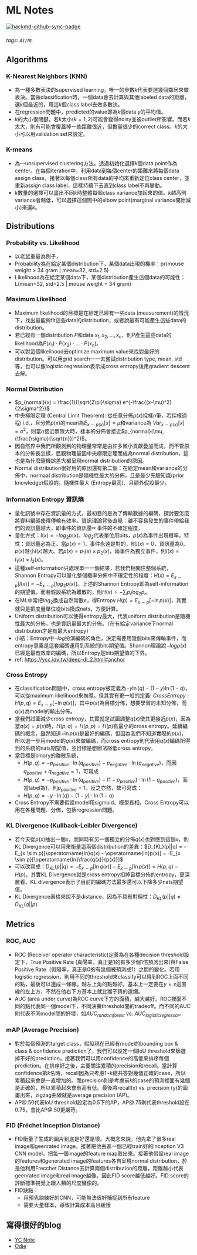 # ML Notes

[![hackmd-github-sync-badge](https://hackmd.io/n6MEaSDsRHGE7-kRLZXzyw/badge)](https://hackmd.io/n6MEaSDsRHGE7-kRLZXzyw)



###### tags: `AI/ML`


## Algorithms

### K-Nearest Neighbors (KNN)
- 為一種多數表決的supervised learning。唯一的參數$k$代表要選幾個鄰居來做表決。當做classification時，一個data會去計算與其他labeled data的距離，選$k$個最近的，用這$k$個class label去做多數決。
- 在regression問題中，predicted的value即為$k$個data $y$的平均值。
- $k$的大小很關鍵，若$k$太小($k=1,2$)可能會變得noisy並被outlier所影響。而若$k$太大，則有可能會覆蓋掉一些距離很近，但數量很少的correct class。$k$的大小可以用validation set來設定。

### K-means
- 為一unsupervised clustering方法。透過初始化選擇$k$個data point作為center。在每個iteration中，利用data到每個center的距離來將每個data assign class，接著以每個class所有data的平均來重新定位class center，並重新assign class label，這樣持續下去直到class label不再變動。
- $k$數量的選擇可以畫出不同$k$時整體每個class variance加起來的值。$k$越高則variance會越低，可以選擇這個圖中的elbow point(marginal variance開始減小)來選$k$。




## Distributions

### Probability vs. Likelihood
- 以老鼠重量為例子，
- Probability為在給定某個distribution下，某個data出現的機率：pr(mouse weight > 34 gram | mean=32, std=2.5)
- Likelihood為在給定某個data下，某個distribution產生這個data的可能性：L(mean=32, std=2.5 | mouse weight = 34 gram)

### Maximum Likelihood
- Maximum likelihood的目標是在給定已經有一些data (measurement)的情況下，找出最能夠fit這些data的distribution，或者說最有可能產生這些data的distribution。
- 若已經有一個distribution $P$和data $x_1, x_2, ..., x_n$，則$P$產生這些data的likelihood為$P(x_1) \cdot P(x_2) \cdot ... \cdot P(x_n)$。
- 可以對這個likelihood去optimize maximum value來找對最好的distribution。可以用grid search一一去嘗試distribution type, mean, std等，也可以像logistic regression表示成cross entropy後用gradient descent去解。

### Normal Distribution
- $p_{normal}(x) = \frac{1}{\sqrt{2\pi}\sigma} e^{-\frac{(x-\mu)^2}{2\sigma^2}}$
- 中央極限定理 (Central Limit Theorem): 從任意分佈$p(x)$採樣$n$筆，若採樣過程i.i.d.，且分佈$p(x)$的mean為$E_{x \sim p(x)}[x] = \mu$和variance為 $Var_{x \sim p(x)}[x] = \sigma^2$，則當$n$接近無限大時，樣本的分佈會接近$p_{normal}(\mu, (\frac{\sigma}{\sqrt{n}})^2)$。
- 因自然界中我們所觀測到的物理量常常是由許多微小貢獻疊加而成，而不管原本的分佈長怎樣，巨觀物理量因中央極限定理而成為normal distribution，這也是為什麼隨機誤差大都呈現normal distribution的原因。
- Normal distribution很好用的原因還有第二個：在給定mean和variance的分佈中，normaal distribution是隨機性最大的分佈，且是最少先驗知識(prior knowledge)假設的。隨機性最大 (Entropy最高)、且額外假設最少。

### Information Entropy 資訊熵
- 量化訊號中存在資訊量的方式，最初目的是為了傳輸數據的編碼，探討要怎麼將資料編碼使得傳輸有效率。資訊理論背後直覺：越不容易發生的事件帶給我們的資訊量越大，即事件的資訊量$\propto$事件的不確定程度。
- 量化方式：$I(x) = -log_2p(x)$。$log_2$代表單位用bits，$p(x)$為事件出現機率。特性：資訊量必為正、當$p(x)=1$，事件永遠是對的，則$I(x)=0$，資訊量為0、$p(x)$越小$I(x)$越大、若$p(x)=p_1(x) \times p_2(x)$，兩事件為獨立事件，則$I(x)=I_1(x) \times I_2(x)$。
- 這種self-information只處理單一一個結果，若我們相關住整個系統，Shannon Entropy可以量化整個機率分佈中不確定性的程度：$H(x)=E_{x \sim p}[I(x)] = -E_{x \sim p}[log_2p(x)]$。上述的Shannon Entropy即為self-information的期望值。而若假設系統為離散的，則$H(x) = -\sum_i p_i log_2 p_i$。
- 在ML中常把$log_2$換成自然常數$e$，得Entropy $H(p) = E_{x \sim p}[-\operatorname{ln} p(x)]$，其實就只是把度量單位從bits換成nats，方便計算。
- Uniform distribution可以使得entropy最大，代表uniform distribution是隨機性最大的分佈，也是資訊量最大的分佈。（在有給定variance下normal distribution才是有最大entropy）
- 小結：Entropy中$-log$扮演編碼的角色，決定需要用幾個bits來傳輸事件，而entropy意義是這套編碼運用到系統的bits期望值。Shannon理論說$-logp(x)$已經是最有效率的編碼，所以Entropy是bits期望值的下界。
- ref: https://ycc.idv.tw/deep-dl_2.html#anchor

### Cross Entropy
- 在classification問題中，cross entropy被定義為$-y \operatorname{ln}(q) - (1-y) \operatorname{ln}(1-q)$，可以從maximum likelihood來推導。但其實有更一般的定義: $Cross Entropy: H(p,q) = E_{x \sim p} [-\operatorname{ln}q(x)]$，其中$p(x)$為目標分佈，想要學習的未知分佈，而$q(x)$為model的輸出分佈。
- 當我們試圖減少cross entropy，其實就是試圖調整$q(x)$使其更接近$p(x)$，因為當$q(x)=p(x)$時，$H(p,q)=H(p,p)=H(p)$有最小的cross entropy。延續編碼的概念，雖然知道$-\operatorname{ln}p(x)$是最好的編碼，但因為我們不知道實際的$p(x)$，所以退一步用model的$q(x)$來做編碼，而cross entropy則代表用$q(x)$編碼所得到的系統的nats期望值，並目標是想辦法降低cross entropy。
- 當目標是binary的離散系統，
    - $H(p,q) = -p_{positive} \cdot \operatorname{ln}(q_{positive}) - p_{negative} \cdot \operatorname{ln}(q_{negative})$，而因$q_{positive}+q_{negative}=1$，可寫成
    - $H(p,q) = -p_{positive} \cdot \operatorname{ln}(q_{positive}) - (1 - p_{positive}) \cdot \operatorname{ln}(1 - q_{positive})$，而當label為1，則$p_{positive}=1$，反之亦然，故可寫成：
    - $H(p,q) = -y \cdot \operatorname{ln}(q) - (1-y) \cdot \operatorname{ln}(1-q)$
- Cross Entropy不需要假設model用sigmoid、模型長相。Cross Entropy可以用在各種問題、分佈，包括regression問題。

### KL Divergence (Kullback-Leibler Divergence)
- 若今天從$p(x)$抽出一個$x$，而同時有另一個獨立的分佈$q(x)$也對應到這個$x$，則KL Divergence可以用來衡量這兩個distribution的差異：$D_{KL}(p||q) = -E_{x \sim p}[\operatorname{ln}q(x) - \operatorname{ln}p(x)] = -E_{x \sim p}[\operatorname{ln}\frac{q(x)}{p(x)}]$
- 可以改寫成：$D_{KL}(p||q) = -E_{x \sim p}[\operatorname{ln}q(x)] -E_{x \sim p}[\operatorname{ln}p(x)] = H(p,q) - H(p)$。其實KL Divergence就是cross entropy扣掉目標分佈的entropy，更深層看，KL divergence表示了目前的編碼方法最多還可以下降多少nats期望值。
- KL Divergence嚴格來說不是distance，因為不具有對稱性：$D_{KL}(p||q) \not= D_{KL}(q||p)$





## Metrics

### ROC, AUC
- ROC (Receiver operator characteristic)定義為在各種decision threshold設定下，True Positive Rate (真陽率，真正是1的有多少個1倍預測出來)與False Positive Rate（假陽率，真正是0的有幾個被預測成1）之間的變化。若用logistic regression，則用不同的threshold來classify可以得到ROC上面不同的點，最後可以連成一條線。越左上角的點越好。基本上一定要在$y=x$這直線的左上方，不然在他右下方基本上就比猴子猜的還爛。
- AUC (area under curve)為ROC curve下方的面積，越大越好。ROC裡面不同的點代表同一個model下，不同決策threshold間的tradeoff。而不同的AUC則代表不同model間的好壞，如$AUC_{random forest}$ vs. $AUC_{logistic regressor}$。

### mAP (Average Precision)
- 對於每個預測的target class，假設現在已經有model的bounding box & class & confidence prediction了，我們可以設定一個IoU threshold來篩選掉不好的prediction，接著我們可以用confidence的高低來排序每個prediction。在排序好之後，主要關注累積的precision和recall。當計算confidence第$k$名時，recall因為只考慮$1$~$k$總共答對幾個正確的case，所以累積起來會是一直增加的。而precision則是考慮前$k$的case的預測裡面有幾個是正確的，所以累積起來會有高有低。最後將recall(x) vs. precision (y)的圖畫出來，zigzag曲線就是average precision (AP)。
- AP@.50代表IoU threshold設定為0.5下的AP，AP@.75則代表threshold設在0.75，會比AP@.50更嚴苛。

### FID (Fréchet Inception Distance)
- FID衡量了生成的圖片到底是好還是壞。大概念來說，他先拿了很多real image和geenrated image，接著把他丟進一個已經train好的Inception V3 CNN model，把每一個image的feature map取出來。接著他假設real image的features和generated image的features各自呈現normal distribution，於是他利用Frecchet Distance去計算兩個distribution的距離，距離越小代表geenrated image和real image越像。因此FID score越低越好。FID score的評斷標準視覺上跟人類的尺度蠻像的。
- FID缺點：
    - 用預先訓練好的CNN，可能無法很好捕捉到所有feature
    - 需要大量樣本，導致計算成本高且緩慢



## 寫得很好的blog
- [YC Note](https://ycc.idv.tw/)
- [Odie](https://odie2630463.github.io/archives/)



